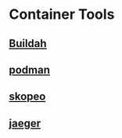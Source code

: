 # Container Tools

## [Buildah](../buildah)

## [podman](../podman)

## [skopeo](../skopeo)

## [jaeger](../jaeger)

